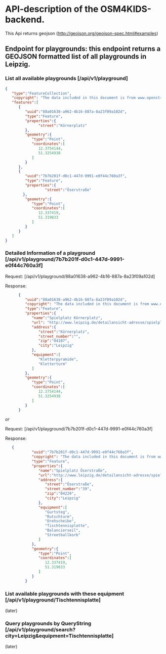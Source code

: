 # API-description of the OSM4KIDS-backend.
This Api returns geojson (http://geojson.org/geojson-spec.html#examples)
## Endpoint for playgrounds: this endpoint returns a GEOJSON formatted list of all playgrounds in Leipzig.
### List all available playgrounds [/api/v1/playground]

```json
{
   "type":"FeatureCollection",
   "copyright": "The data included in this document is from www.openstreetmap.org. The data is made available under ODbL.",
   "features":[
      {
         "uuid":"88a01638-a962-4b16-887a-8a23f09a102d",
         "type":"Feature",
         "properties":{
               "street":"Körnerplatz"
         },
         "geometry":{
            "type":"Point",
            "coordinates":[
               12.3754144,
               51.3254938
            ]
         }
      },
      {
         "uuid":"7b7b201f-d0c1-447d-9991-e0f44c760a3f",
         "type":"Feature",
         "properties":{
                  "street":"Öserstraße"
        },
         "geometry":{
            "type":"Point",
            "coordinates":[
               12.337419,
               51.319833
            ]
         }
      }
   ]
}
   ```


### Detailed Information of a playground [/api/v1/playground/7b7b201f-d0c1-447d-9991-e0f44c760a3f]

Request: [/api/v1/playground/88a01638-a962-4b16-887a-8a23f09a102d]

Response:
```json
      {
         "uuid":"88a01638-a962-4b16-887a-8a23f09a102d",
         "copyright": "The data included in this document is from www.openstreetmap.org. The data is made available under ODbL.",
         "type":"Feature",
         "properties":{
            "name":"Spielplatz Körnerplatz",
            "url": "http://www.leipzig.de/detailansicht-adresse/spielplatz-koernerplatz/",
            "address":{
               "street":"Körnerplatz",
               "street_number":"",
               "zip":"04107",
               "city":"Leipzig"
            },
            "equipment":[
               "Kletterpyramide",
               "Kletterturm"
            ]
         },
         "geometry":{
            "type":"Point",
            "coordinates":[
               12.3754144,
               51.3254938
            ]
         }
      }
   ```

   _or_

Request: [/api/v1/playground/7b7b201f-d0c1-447d-9991-e0f44c760a3f]

Response:

```json
   {
            "uuid":"7b7b201f-d0c1-447d-9991-e0f44c760a3f",
            "copyright": "The data included in this document is from www.openstreetmap.org. The data is made available under ODbL.",
            "type":"Feature",
            "properties":{
               "name":"Spielplatz Öserstraße",
               "url":"http://www.leipzig.de/detailansicht-adresse/spielplatz-oeserstrasse/",
               "address":{
                  "street":"Öserstraße",
                  "street_number":"39",
                  "zip":"04229",
                  "city":"Leipzig"
               },
               "equipment":[
                  "Gurtsteg",
                  "Rutschturm",
                  "Drehscheibe",
                  "Tischtennisplatte",
                  "Balancierseil",
                  "Streetballkorb"
               ]
            },
            "geometry":{
               "type":"Point",
               "coordinates":[
                  12.337419,
                  51.319833
               ]
            }
         }
   ```
### List available playgrounds with these equipment [/api/v1/playground/Tischtennisplatte]
(later)

### Query playgrounds by QueryString [/api/v1/playground/search?city=Leipzig&equipment=Tischtennisplatte]
(later)